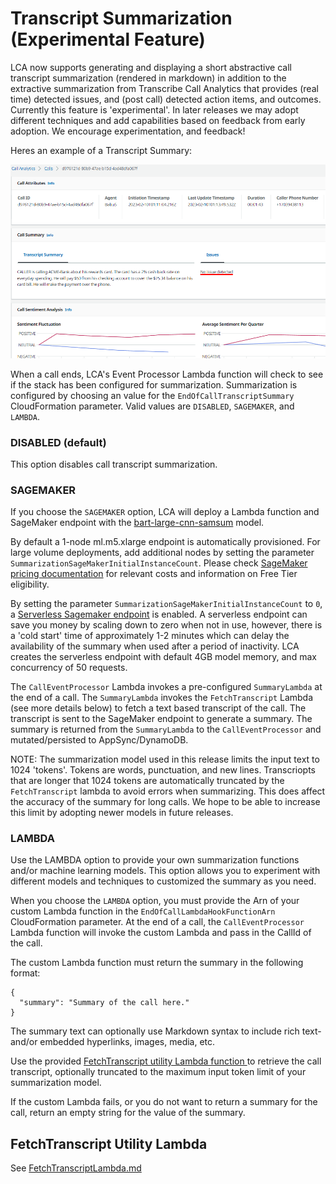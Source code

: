# Transcript Summarization (Experimental Feature)

LCA now supports generating and displaying a short abstractive call transcript summarization (rendered in markdown) in addition to the extractive summarization from Transcribe Call Analytics that provides (real time) detected issues, and (post call) detected action items, and outcomes. Currently this feature is 'experimental'. In later releases we may adopt different techniques and add capabilities based on feedback from early adoption. We encourage experimentation, and feedback!
  
Heres an example of a Transcript Summary:
   
![TranscriptSummary](./images/TranscriptSummary.png)
   

When a call ends, LCA's Event Processor Lambda function will check to see if the stack has been configured for summarization. Summarization is configured by choosing an value for the `EndOfCallTranscriptSummary` CloudFormation parameter. Valid values are 
`DISABLED`, `SAGEMAKER`, and `LAMBDA`.

### **DISABLED** (default)

This option disables call transcript summarization.

### **SAGEMAKER**

If you choose the `SAGEMAKER` option, LCA will deploy a Lambda function and  SageMaker endpoint with the [bart-large-cnn-samsum](https://huggingface.co/philschmid/bart-large-cnn-samsum) model. 

By default a 1-node ml.m5.xlarge endpoint is automatically provisioned. For large volume deployments, add additional nodes by setting the parameter `SummarizationSageMakerInitialInstanceCount`. Please check [SageMaker pricing documentation](https://aws.amazon.com/sagemaker/pricing/) for relevant costs and information on Free Tier eligibility. 
  
By setting the parameter `SummarizationSageMakerInitialInstanceCount` to `0`, a [Serverless Sagemaker endpoint](https://docs.aws.amazon.com/sagemaker/latest/dg/serverless-endpoints.html) is enabled. A serverless endpoint can save you money by scaling down to zero when not in use, however, there is a 'cold start' time of approximately 1-2 minutes which can delay the availability of the summary when used after a period of inactivity. LCA creates the serverless endpoint with default 4GB model memory, and max concurrency of 50 requests.  

The `CallEventProcessor` Lambda invokes a pre-configured `SummaryLambda` at the end of a call. The `SummaryLambda` invokes the `FetchTranscript` Lambda (see more details below) to fetch a text based transcript of the call. The transcript is sent to the SageMaker endpoint to generate a summary.  The summary is returned from the `SummaryLambda` to the `CallEventProcessor` and mutated/persisted to AppSync/DynamoDB.

NOTE: The summarization model used in this release limits the input text to 1024 'tokens'. Tokens are words, punctuation, and new lines. Transcriopts that are longer that 1024 tokens are automatically truncated by the `FetchTranscript` lambda to avoid errors when summarizing. This does affect the accuracy of the summary for long calls. We hope to be able to increase this limit by adopting newer models in future releases.

### **LAMBDA**

Use the LAMBDA option to provide your own summarization functions and/or machine learning models. This option allows you to experiment with different models and techniques to customized the summary as you need.

When you choose the `LAMBDA` option, you must provide the Arn of your custom Lambda function in the `EndOfCallLambdaHookFunctionArn` CloudFormation parameter. At the end of a call, the `CallEventProcessor` Lambda function will invoke the custom Lambda and pass in the CallId of the call.

The custom Lambda function must return the summary in the following format:

```
{
  "summary": "Summary of the call here."
}
```

The summary text can optionally use Markdown syntax to include rich text- and/or embedded hyperlinks, images, media, etc.
  
Use the provided [FetchTranscript utility Lambda function ](./FetchTranscriptLambda.md) to retrieve the call transcript, optionally truncated to the maximum input token limit of your summarization model.

If the custom Lambda fails, or you do not want to return a summary for the call, return an empty string for the value of the summary.

## FetchTranscript Utility Lambda

See [FetchTranscriptLambda.md](./FetchTranscriptLambda.md)
